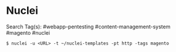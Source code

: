 # Nuclei

Search Tag(s): #webapp-pentesting #content-management-system #magento #nuclei

`$ nuclei -u <URL> -t ~/nuclei-templates -pt http -tags magento`